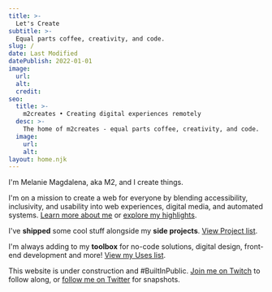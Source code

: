 ```yaml
---
title: >-
  Let's Create
subtitle: >-
  Equal parts coffee, creativity, and code.
slug: /
date: Last Modified
datePublish: 2022-01-01
image:
  url: 
  alt: 
  credit: 
seo:
  title: >-
    m2creates • Creating digital experiences remotely
  desc: >-
    The home of m2creates - equal parts coffee, creativity, and code.
  image: 
    url:
    alt:
layout: home.njk
---
```


I'm Melanie Magdalena, aka M2, and I create things.

I'm on a mission to create a web for everyone by blending accessibility, inclusivity, and usability into web experiences, digital media, and automated systems. [Learn more about me](/about/) or [explore my highlights](/highlights/).

I've **shipped** some cool stuff alongside my **side projects**. [View Project list](/projects/).

I'm always adding to my **toolbox** for no-code solutions, digital design, front-end development and more! [View my Uses list](/uses/).

This website is under construction and #BuiltInPublic. [Join me on Twitch](https://twitch.tv/m2creates) to follow along, or [follow me on Twitter](https://twitter.com/m2creates) for snapshots.
